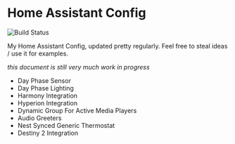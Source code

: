 # Home Assistant Config

![Build Status](https://travis-ci.org/danrspencer/hass-config.svg?branch=master)

My Home Assistant Config, updated pretty regularly. Feel free to steal ideas / use it for examples.

*this document is still very much work in progress*

- Day Phase Sensor
- Day Phase Lighting
- Harmony Integration
- Hyperion Integration
- Dynamic Group For Active Media Players
- Audio Greeters
- Nest Synced Generic Thermostat
- Destiny 2 Integration
